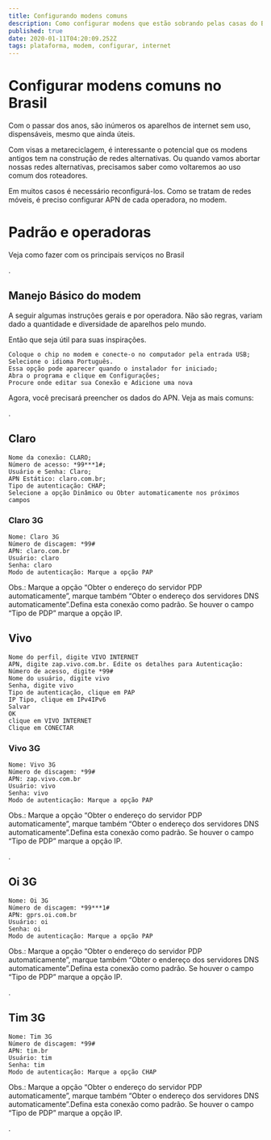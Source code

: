 ```yaml
---
title: Configurando modens comuns
description: Como configurar modens que estão sobrando pelas casas do Brasil
published: true
date: 2020-01-11T04:20:09.252Z
tags: plataforma, modem, configurar, internet
---
```


# Configurar modens comuns no Brasil

Com o passar dos anos, são inúmeros os aparelhos de internet sem uso, dispensáveis, mesmo que ainda úteis.

Com visas a metareciclagem, é interessante o potencial que os modens antigos tem na construção de redes alternativas. Ou quando vamos abortar nossas redes alternativas, precisamos saber como voltaremos ao uso comum dos roteadores. 

Em muitos casos é necessário reconfigurá-los. Como se tratam de redes móveis, é preciso configurar APN de cada operadora, no modem.



# Padrão e operadoras
Veja como fazer com os principais serviços no Brasil

.
## Manejo Básico do modem

A seguir algumas instruções gerais e por operadora. Não são regras, variam dado a quantidade e diversidade de aparelhos pelo mundo.

Então que seja útil para suas inspirações.

```
Coloque o chip no modem e conecte-o no computador pela entrada USB;
Selecione o idioma Português.
Essa opção pode aparecer quando o instalador for iniciado;
Abra o programa e clique em Configurações;
Procure onde editar sua Conexão e Adicione uma nova

```

Agora, você precisará preencher os dados do APN. Veja as mais comuns:

.
## Claro

```
Nome da conexão: CLARO;
Número de acesso: *99***1#;
Usuário e Senha: Claro;
APN Estático: claro.com.br;
Tipo de autenticação: CHAP;
Selecione a opção Dinâmico ou Obter automaticamente nos próximos campos
```

### Claro 3G
```
Nome: Claro 3G
Número de discagem: *99#
APN: claro.com.br
Usuário: claro
Senha: claro
Modo de autenticação: Marque a opção PAP
```

Obs.: Marque a opção “Obter o endereço do servidor PDP automaticamente”, marque também “Obter o endereço dos servidores DNS automaticamente”.Defina esta conexão como padrão. Se houver o campo “Tipo de PDP” marque a opção IP.


## Vivo
```
Nome do perfil, digite VIVO INTERNET
APN, digite zap.vivo.com.br. Edite os detalhes para Autenticação:
Número de acesso, digite *99#
Nome do usuário, digite vivo
Senha, digite vivo
Tipo de autenticação, clique em PAP
IP Tipo, clique em IPv4IPv6
Salvar
OK
clique em VIVO INTERNET
Clique em CONECTAR
```


### Vivo 3G
```
Nome: Vivo 3G
Número de discagem: *99#
APN: zap.vivo.com.br
Usuário: vivo
Senha: vivo
Modo de autenticação: Marque a opção PAP
```
Obs.: Marque a opção “Obter o endereço do servidor PDP automaticamente”, marque também “Obter o endereço dos servidores DNS automaticamente”.Defina esta conexão como padrão. Se houver o campo “Tipo de PDP” marque a opção IP.

.
## Oi 3G
```
Nome: Oi 3G
Número de discagem: *99***1#
APN: gprs.oi.com.br
Usuário: oi
Senha: oi
Modo de autenticação: Marque a opção PAP
```
Obs.: Marque a opção “Obter o endereço do servidor PDP automaticamente”, marque também “Obter o endereço dos servidores DNS automaticamente”.Defina esta conexão como padrão. Se houver o campo “Tipo de PDP” marque a opção IP.

.
## Tim 3G
```
Nome: Tim 3G
Número de discagem: *99#
APN: tim.br
Usuário: tim
Senha: tim
Modo de autenticação: Marque a opção CHAP
```

Obs.: Marque a opção “Obter o endereço do servidor PDP automaticamente”, marque também “Obter o endereço dos servidores DNS automaticamente”.Defina esta conexão como padrão. Se houver o campo “Tipo de PDP” marque a opção IP.

.